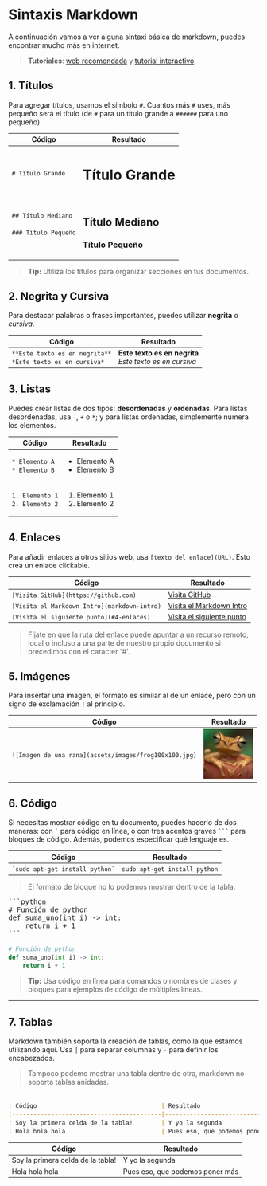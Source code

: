 # Sintaxis Markdown

A continuación vamos a ver alguna sintaxi básica de markdown, puedes encontrar mucho más en internet.

> **Tutoriales**: [web recomendada](https://www.markdownguide.org/basic-syntax/) y [tutorial interactivo](https://www.markdowntutorial.com/).


## 1. Títulos

Para agregar títulos, usamos el símbolo `#`. Cuantos más `#` uses, más pequeño será el título (de `#` para un título grande a `######` para uno pequeño).

| Código                                   | Resultado                               |
|------------------------------------------|-----------------------------------------|
| `# Título Grande` <br><br><br><br><br> `## Título Mediano` <br><br> `### Título Pequeño` | <h1>Título Grande</h1> <br> <h2>Título Mediano</h2>  <h3>Título Pequeño</h3> |

> **Tip:** Utiliza los títulos para organizar secciones en tus documentos. 


## 2. Negrita y Cursiva

Para destacar palabras o frases importantes, puedes utilizar **negrita** o *cursiva*.

| Código                                   | Resultado                               |
|------------------------------------------|-----------------------------------------|
| `**Este texto es en negrita**` <br> `*Este texto es en cursiva*` | **Este texto es en negrita** <br> *Este texto es en cursiva* |


## 3. Listas

Puedes crear listas de dos tipos: **desordenadas** y **ordenadas**. Para listas desordenadas, usa `-`, `+` o `*`; y para listas ordenadas, simplemente numera los elementos.

| Código                                   | Resultado                               |
|------------------------------------------|-----------------------------------------|
| `* Elemento A` <br> `* Elemento B` | <ul><li>Elemento A</li> <li>Elemento B</l1></ul> |
| `1. Elemento 1` <br> `2. Elemento 2` | <ol> <li>Elemento 1</li> <li>Elemento 2</l1></ol> |


## 4. Enlaces

Para añadir enlaces a otros sitios web, usa `[texto del enlace](URL)`. Esto crea un enlace clickable.

| Código                                   | Resultado                               |
|------------------------------------------|-----------------------------------------|
| `[Visita GitHub](https://github.com)`    | [Visita GitHub](https://github.com)     |
| `[Visita el Markdown Intro](markdown-intro)`    | [Visita el Markdown Intro](markdown-intro)     |
| `[Visita el siguiente punto](#4-enlaces)`    | [Visita el siguiente punto](#5-imágenes)     |

> Fíjate en que la ruta del enlace puede apuntar a un recurso remoto, local o incluso a una parte de nuestro propio documento si precedimos con el caracter '#'.



## 5. Imágenes

Para insertar una imagen, el formato es similar al de un enlace, pero con un signo de exclamación `!` al principio.

| Código                                   | Resultado                               |
|------------------------------------------|-----------------------------------------|
| `![Imagen de una rana](assets/images/frog100x100.jpg)` | ![Imagen de una rana](assets/images/frog100x100.jpg) |


## 6. Código

Si necesitas mostrar código en tu documento, puedes hacerlo de dos maneras: con ``` ` ``` para código en línea, o con tres acentos graves ```` ``` ```` para bloques de código. Además, podemos especificar qué lenguaje es.

| Código                                   | Resultado                               |
|------------------------------------------|-----------------------------------------|
| `` `sudo apt-get install python` ``          | `sudo apt-get install python`               |

> El formato de bloque no lo podemos mostrar dentro de la tabla. 

<pre>
```python
# Función de python
def suma_uno(int i) -> int:
    return i + 1
```
</pre>

```python
# Función de python
def suma_uno(int i) -> int:
    return i + 1
```


> **Tip:** Usa código en línea para comandos o nombres de clases y bloques para ejemplos de código de múltiples líneas.

---

## 7. Tablas

Markdown también soporta la creación de tablas, como la que estamos utilizando aquí. Usa `|` para separar columnas y `-` para definir los encabezados.

> Tampoco podemo mostrar una tabla dentro de otra, markdown no soporta tablas anidadas. 

```markdown

| Código                                   | Resultado                               |
|------------------------------------------|-----------------------------------------|
| Soy la primera celda de la tabla!        | Y yo la segunda                         |
| Hola hola hola                           | Pues eso, que podemos poner más         |

```


| Código                                   | Resultado                               |
|------------------------------------------|-----------------------------------------|
| Soy la primera celda de la tabla!        | Y yo la segunda                         |
| Hola hola hola                           | Pues eso, que podemos poner más         |
